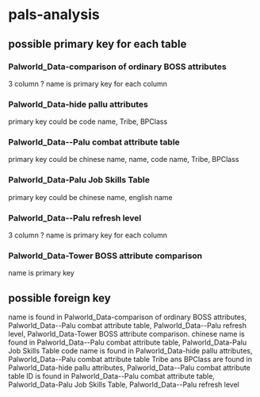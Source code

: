 # pals-analysis

## possible primary key for each table

### Palworld_Data-comparison of ordinary BOSS attributes
3 column ? name is primary key for each column

### Palworld_Data-hide pallu attributes
primary key could be code name, Tribe, BPClass

### Palworld_Data--Palu combat attribute table
primary key could be chinese name, name, code name, Tribe, BPClass

### Palworld_Data-Palu Job Skills Table
primary key could be chinese name, english name

### Palworld_Data--Palu refresh level
3 column ? name is primary key for each column

### Palworld_Data-Tower BOSS attribute comparison
name is primary key

## possible foreign key
name is found in Palworld_Data-comparison of ordinary BOSS attributes, Palworld_Data--Palu combat attribute table, Palworld_Data--Palu refresh level, Palworld_Data-Tower BOSS attribute comparison.
chinese name is found in Palworld_Data--Palu combat attribute table, Palworld_Data-Palu Job Skills Table
code name is found in Palworld_Data-hide pallu attributes, Palworld_Data--Palu combat attribute table
Tribe ans BPClass are found in Palworld_Data-hide pallu attributes, Palworld_Data--Palu combat attribute table
ID is found in Palworld_Data--Palu combat attribute table, Palworld_Data-Palu Job Skills Table, Palworld_Data--Palu refresh level
